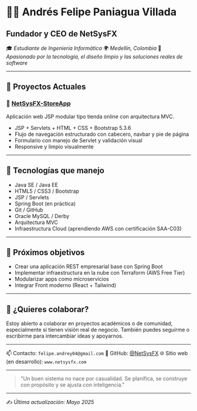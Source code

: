 # 👨‍💻 Andrés Felipe Paniagua Villada

## Fundador y CEO de NetSysFX

🎓 *Estudiante de Ingeniería Informática*
🌍 *Medellín, Colombia*
🚀 *Apasionado por la tecnología, el diseño limpio y las soluciones reales de software*

---

## 🚧 Proyectos Actuales

### 🛒 [NetSysFX-StoreApp](https://github.com/NetSysFX/NetSysFX-StoreApp)

Aplicación web JSP modular tipo tienda online con arquitectura MVC.

* JSP + Servlets + HTML + CSS + Bootstrap 5.3.6
* Flujo de navegación estructurado con cabecero, navbar y pie de página
* Formulario con manejo de Servlet y validación visual
* Responsive y limpio visualmente

---

## 🧰 Tecnologías que manejo

* Java SE / Java EE
* HTML5 / CSS3 / Bootstrap
* JSP / Servlets
* Spring Boot (en práctica)
* Git / GitHub
* Oracle MySQL / Derby
* Arquitectura MVC
* Infraestructura Cloud (aprendiendo AWS con certificación SAA-C03)

---

## 📌 Próximos objetivos

* Crear una aplicación REST empresarial base con Spring Boot
* Implementar infraestructura en la nube con Terraform (AWS Free Tier)
* Modularizar apps como microservicios
* Integrar Front moderno (React + Tailwind)

---

## 🤝 ¿Quieres colaborar?

Estoy abierto a colaborar en proyectos académicos o de comunidad, especialmente si tienen visión real de negocio. También puedes seguirme o escribirme para intercambiar ideas y apoyarnos.

---

📫 Contacto: `felipe.andrey04@gmail.com`
🔗 GitHub: [@NetSysFX](https://github.com/NetSysFX)
🌐 Sitio web (en desarrollo): `www.netsysfx.com`

---

> "Un buen sistema no nace por casualidad. Se planifica, se construye con propósito y se ajusta con inteligencia."

---

✍️ *Última actualización: Mayo 2025*
